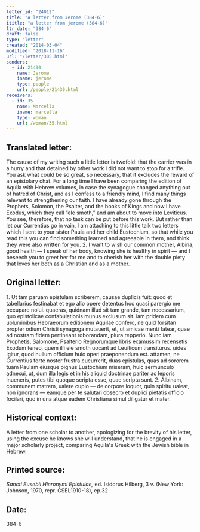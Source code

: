 ```yaml
---
letter_id: "24012"
title: "A letter from Jerome (384-6)"
ititle: "a letter from jerome (384-6)"
ltr_date: "384-6"
draft: false
type: "letter"
created: "2014-03-04"
modified: "2018-11-16"
url: "/letter/305.html"
senders:
  - id: 21430
    name: Jerome
    iname: jerome
    type: people
    url: /people/21430.html
receivers:
  - id: 35
    name: Marcella
    iname: marcella
    type: woman
    url: /woman/35.html
---
```

<h2> Translated letter:</h2>The cause of my writing such a little letter is twofold:  that the carrier was in a hurry and that detained by other work I did not want to stop for a trifle.  You ask what could be so great, so necessary, that it excludes the reward of an epistolary chat.  For a long time I have been comparing the edition of Aquila with Hebrew volumes, in case the synagogue changed anything out of hatred of Christ, and as I confess to a friendly mind, I find many things relevant to strengthening our faith.  I have already gone through the Prophets, Solomon, the Psalter, and the books of Kings and now I have Exodus, which they call “ele smoth,” and am about to move into Leviticus.  You see, therefore, that no task can be put before this work.  But rather than let our Currentius go in vain, I am attaching to this little talk two letters which I sent to your sister Paula and her child Eustochium, so that while you read this you can find something learned and agreeable in them, and think they were also written for you.
2.  I want to wish our common mother, Albina, good health — I speak of her body, knowing she is healthy in spirit — and I beseech you to greet her for me and to cherish her with the double piety that loves her both as a Christian and as a mother.
<h2 class="mt-4"> Original letter:</h2>1. Ut tam paruam epistulam scriberem, causae duplicis fuit: quod et tabellarius festinabat et ego alio opere detentus hoc quasi parergio me occupare nolui. quaeras, quidnam illud sit tam grande, tam necessarium, quo epistolicae confabulationis munus exclusum sit. iam pridem cum uoluminibus Hebraeorum editionem Aquilae confero, ne quid forsitan propter odium Christi synagoga mutauerit, et, ut amicae menti fatear, quae ad nostram fidem pertineant roborandam, plura repperio. Nunc iam Prophetis, Salomone, Psalterio Regnorumque libris examussim recensetis Exodum teneo, quem illi ele smoth uocant ad Leuiticum transiturus. uides igitur, quod nullum officium huic operi praeponendum est. attamen, ne Currentius forte noster frustra cucurrerit, duas epistulas, quas ad sororem tuam Paulam eiusque pignus Eustochium miseram, huic sermunculo adnexui, ut, dum illa legis et in his aliquid doctrinae pariter ac leporis inueneris, putes tibi quoque scripta esse, quae scripta sunt.
   2. Albinam, communem matrem, ualere cupio — de corpore  loquor, quin spiritu ualeat, non ignorans — eamque per te salutari obsecro et duplici pietatis officio focilari, quo in una atque eadem Christiana simul diligatur et mater.
<h2 class="mt-4"> Historical context:</h2>A letter from one scholar to another, apologizing for the brevity of his letter, using the excuse he knows she will understand, that he is engaged in a major scholarly project, comparing Aquila's Greek with the Jewish bible in Hebrew.
<h2 class="mt-4"> Printed source:</h2><p><em>Sancti Eusebii Hieronymi Epistulae,</em> ed. Isidorus Hilberg, 3 v. (New York: Johnson, 1970, repr. CSEL1910-18), ep.32</p><h2 class="mt-4"> Date:</h2>384-6
